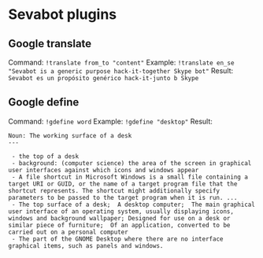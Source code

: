 # Sevabot plugins


## Google translate

Command: `!translate from_to "content"`
Example: `!translate en_se "Sevabot is a generic purpose hack-it-together Skype bot"`
Result:
```Sevabot es un propósito genérico hack-it-junto b Skype```

## Google define

Command: `!gdefine word`
Example: `!gdefine "desktop"`
Result:
```---
Noun: The working surface of a desk
---

 - the top of a desk
 - background: (computer science) the area of the screen in graphical user interfaces against which icons and windows appear
 - A file shortcut in Microsoft Windows is a small file containing a target URI or GUID, or the name of a target program file that the shortcut represents. The shortcut might additionally specify parameters to be passed to the target program when it is run. ...
 - The top surface of a desk;  A desktop computer;  The main graphical user interface of an operating system, usually displaying icons, windows and background wallpaper; Designed for use on a desk or similar piece of furniture;  Of an application, converted to be carried out on a personal computer
 - The part of the GNOME Desktop where there are no interface graphical items, such as panels and windows.
```

